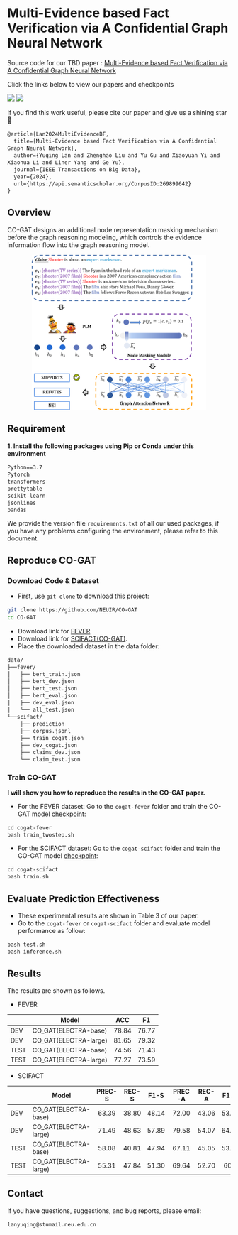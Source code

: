 # Multi-Evidence based Fact Verification via A Confidential Graph Neural Network
Source code for our TBD paper : [Multi-Evidence based Fact Verification via A Confidential Graph Neural Network](https://arxiv.org/pdf/2405.10481)

Click the links below to view our papers and checkpoints

<a href='https://arxiv.org/pdf/2405.10481'><img src='https://img.shields.io/badge/Paper-Arxiv-red'></a>
<a href='https://huggingface.co/yuqinglanok/CO-GAT/tree/main'><img src='https://img.shields.io/badge/huggingface-CO--GAT-blue'></a>


If you find this work useful, please cite our paper  and give us a shining star 🌟

```
@article{Lan2024MultiEvidenceBF,
  title={Multi-Evidence based Fact Verification via A Confidential Graph Neural Network},
  author={Yuqing Lan and Zhenghao Liu and Yu Gu and Xiaoyuan Yi and Xiaohua Li and Liner Yang and Ge Yu},
  journal={IEEE Transactions on Big Data},
  year={2024},
  url={https://api.semanticscholar.org/CorpusID:269899642}
}
```

## Overview
CO-GAT designs an additional node representation masking mechanism before the graph reasoning modeling, which controls the evidence information flow into the graph reasoning model.

<p align="center">
  <img align="middle" src="image/model.png" height="350" alt="CO-GAT"/>
</p>

## Requirement
**1. Install the following packages using Pip or Conda under this environment**

```
Python==3.7
Pytorch
transformers
prettytable
scikit-learn
jsonlines
pandas
```
We provide the version file `requirements.txt` of all our used packages, if you have any problems configuring the environment, please refer to this document.

## Reproduce CO-GAT
### Download Code & Dataset
* First, use `git clone` to download this project:
```bash
git clone https://github.com/NEUIR/CO-GAT
cd CO-GAT
```
* Download link for [FEVER](https://github.com/thunlp/KernelGAT?tab=readme-ov-file)
* Download link for [SCIFACT(CO-GAT)](https://drive.google.com/drive/folders/18yhie4dNn7GaM6bZLn0_o5xc8hgLlGQp?usp=sharing).
* Place the downloaded dataset in the data folder:
```
data/
├──fever/
│   ├── bert_train.json
│   ├── bert_dev.json
│   ├── bert_test.json
│   ├── bert_eval.json
│   ├── dev_eval.json
│   └── all_test.json
└──scifact/
    ├── prediction
    ├── corpus.jsonl
    ├── train_cogat.json
    ├── dev_cogat.json
    ├── claims_dev.json
    └── claim_test.json
```

### Train CO-GAT
**I will show you how to reproduce the results in the CO-GAT paper.**

* For the FEVER dataset: Go to the ``cogat-fever`` folder and train the CO-GAT model [checkpoint](https://huggingface.co/yuqinglanok/CO-GAT/tree/main/cogat_electra_large):
```
cd cogat-fever
bash train_twostep.sh
```
* For the SCIFACT dataset: Go to the ``cogat-scifact`` folder and train the CO-GAT model [checkpoint](https://huggingface.co/yuqinglanok/CO-GAT/tree/main/cogat_electra_large_scifact):
```
cd cogat-scifact
bash train.sh
```

## Evaluate Prediction Effectiveness
* These experimental results are shown in Table 3 of our paper.
* Go to the ``cogat-fever`` or ``cogat-scifact`` folder and evaluate model performance as follow:
```
bash test.sh
bash inference.sh
```

## Results
The results are shown as follows.
- FEVER


| | Model                               | ACC | F1 |
|----------------|------------------------------|:------:|:------:|
| DEV  | CO_GAT(ELECTRA-base)                             |78.84 |76.77|
| DEV  | CO_GAT(ELECTRA-large)                             |81.65 |79.32|
| TEST  | CO_GAT(ELECTRA-base)                             |74.56 |71.43|
| TEST  | CO_GAT(ELECTRA-large)                             |77.27| 73.59|

- SCIFACT

| | Model                               | PREC-S | REC-S |F1-S| PREC-A | REC-A |F1-A|
|----------------|------------------------------|:------:|:------:|:------:|:------:|:------:|:------:|
| DEV  | CO_GAT(ELECTRA-base)                             |63.39 |38.80 |48.14 |72.00| 43.06| 53.89 |
| DEV  | CO_GAT(ELECTRA-large)                            |71.49 |48.63 |57.89 |79.58 |54.07 |64.39 | 
| TEST  | CO_GAT(ELECTRA-base)                             |58.08 |40.81 |47.94| 67.11 |45.05 |53.91|
| TEST  | CO_GAT(ELECTRA-large)                             |55.31 |47.84 |51.30 |69.64 |52.70 |60.0|

## Contact
If you have questions, suggestions, and bug reports, please email:
```
lanyuqing@stumail.neu.edu.cn     
```
